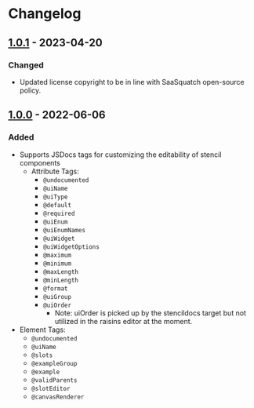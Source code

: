 # Changelog

## [1.0.1] - 2023-04-20

### Changed

- Updated license copyright to be in line with SaaSquatch open-source policy.

## [1.0.0] - 2022-06-06

### Added

- Supports JSDocs tags for customizing the editability of stencil components
  - Attribute Tags:
    - `@undocumented`
    - `@uiName`
    - `@uiType`
    - `@default`
    - `@required`
    - `@uiEnum`
    - `@uiEnumNames`
    - `@uiWidget`
    - `@uiWidgetOptions`
    - `@maximum`
    - `@minimum`
    - `@maxLength`
    - `@minLength`
    - `@format`
    - `@uiGroup`
    - `@uiOrder`
      - Note: uiOrder is picked up by the stencildocs target but not utilized in the raisins editor at the moment.
- Element Tags:
  - `@undocumented`
  - `@uiName`
  - `@slots`
  - `@exampleGroup`
  - `@example`
  - `@validParents`
  - `@slotEditor`
  - `@canvasRenderer`

[1.0.1]: https://github.com/saasquatch/raisins/releases/tag/stencil-docs-target@1.0.1
[1.0.0]: https://github.com/saasquatch/raisins/releases/tag/stencil-docs-target@1.0.0
